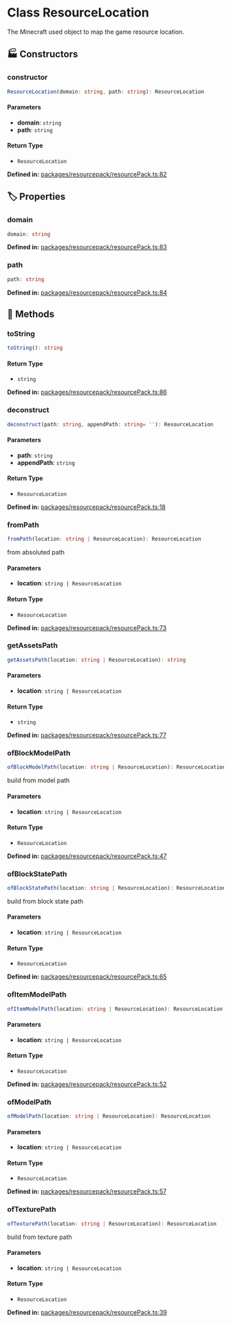 # Class ResourceLocation

The Minecraft used object to map the game resource location.
## 🏭 Constructors

### constructor

```ts
ResourceLocation(domain: string, path: string): ResourceLocation
```
#### Parameters

- **domain**: `string`
- **path**: `string`
#### Return Type

- `ResourceLocation`

<p style="font-size: 14px; color: var(--vp-c-text-2)">
<strong>Defined in:</strong> <a href="https://github.com/voxelum/minecraft-launcher-core-node/blob/master/packages/resourcepack/resourcePack.ts#L82" target="_blank" rel="noreferrer">packages/resourcepack/resourcePack.ts:82</a>
</p>


## 🏷️ Properties

### domain <Badge type="tip" text="readonly" />

```ts
domain: string
```
<p style="font-size: 14px; color: var(--vp-c-text-2)">
<strong>Defined in:</strong> <a href="https://github.com/voxelum/minecraft-launcher-core-node/blob/master/packages/resourcepack/resourcePack.ts#L83" target="_blank" rel="noreferrer">packages/resourcepack/resourcePack.ts:83</a>
</p>


### path <Badge type="tip" text="readonly" />

```ts
path: string
```
<p style="font-size: 14px; color: var(--vp-c-text-2)">
<strong>Defined in:</strong> <a href="https://github.com/voxelum/minecraft-launcher-core-node/blob/master/packages/resourcepack/resourcePack.ts#L84" target="_blank" rel="noreferrer">packages/resourcepack/resourcePack.ts:84</a>
</p>


## 🔧 Methods

### toString

```ts
toString(): string
```
#### Return Type

- `string`

<p style="font-size: 14px; color: var(--vp-c-text-2)">
<strong>Defined in:</strong> <a href="https://github.com/voxelum/minecraft-launcher-core-node/blob/master/packages/resourcepack/resourcePack.ts#L86" target="_blank" rel="noreferrer">packages/resourcepack/resourcePack.ts:86</a>
</p>


### deconstruct <Badge type="warning" text="static" />

```ts
deconstruct(path: string, appendPath: string= ''): ResourceLocation
```
#### Parameters

- **path**: `string`
- **appendPath**: `string`
#### Return Type

- `ResourceLocation`

<p style="font-size: 14px; color: var(--vp-c-text-2)">
<strong>Defined in:</strong> <a href="https://github.com/voxelum/minecraft-launcher-core-node/blob/master/packages/resourcepack/resourcePack.ts#L18" target="_blank" rel="noreferrer">packages/resourcepack/resourcePack.ts:18</a>
</p>


### fromPath <Badge type="warning" text="static" />

```ts
fromPath(location: string | ResourceLocation): ResourceLocation
```
from absoluted path
#### Parameters

- **location**: `string | ResourceLocation`
#### Return Type

- `ResourceLocation`

<p style="font-size: 14px; color: var(--vp-c-text-2)">
<strong>Defined in:</strong> <a href="https://github.com/voxelum/minecraft-launcher-core-node/blob/master/packages/resourcepack/resourcePack.ts#L73" target="_blank" rel="noreferrer">packages/resourcepack/resourcePack.ts:73</a>
</p>


### getAssetsPath <Badge type="warning" text="static" />

```ts
getAssetsPath(location: string | ResourceLocation): string
```
#### Parameters

- **location**: `string | ResourceLocation`
#### Return Type

- `string`

<p style="font-size: 14px; color: var(--vp-c-text-2)">
<strong>Defined in:</strong> <a href="https://github.com/voxelum/minecraft-launcher-core-node/blob/master/packages/resourcepack/resourcePack.ts#L77" target="_blank" rel="noreferrer">packages/resourcepack/resourcePack.ts:77</a>
</p>


### ofBlockModelPath <Badge type="warning" text="static" />

```ts
ofBlockModelPath(location: string | ResourceLocation): ResourceLocation
```
build from model path
#### Parameters

- **location**: `string | ResourceLocation`
#### Return Type

- `ResourceLocation`

<p style="font-size: 14px; color: var(--vp-c-text-2)">
<strong>Defined in:</strong> <a href="https://github.com/voxelum/minecraft-launcher-core-node/blob/master/packages/resourcepack/resourcePack.ts#L47" target="_blank" rel="noreferrer">packages/resourcepack/resourcePack.ts:47</a>
</p>


### ofBlockStatePath <Badge type="warning" text="static" />

```ts
ofBlockStatePath(location: string | ResourceLocation): ResourceLocation
```
build from block state path
#### Parameters

- **location**: `string | ResourceLocation`
#### Return Type

- `ResourceLocation`

<p style="font-size: 14px; color: var(--vp-c-text-2)">
<strong>Defined in:</strong> <a href="https://github.com/voxelum/minecraft-launcher-core-node/blob/master/packages/resourcepack/resourcePack.ts#L65" target="_blank" rel="noreferrer">packages/resourcepack/resourcePack.ts:65</a>
</p>


### ofItemModelPath <Badge type="warning" text="static" />

```ts
ofItemModelPath(location: string | ResourceLocation): ResourceLocation
```
#### Parameters

- **location**: `string | ResourceLocation`
#### Return Type

- `ResourceLocation`

<p style="font-size: 14px; color: var(--vp-c-text-2)">
<strong>Defined in:</strong> <a href="https://github.com/voxelum/minecraft-launcher-core-node/blob/master/packages/resourcepack/resourcePack.ts#L52" target="_blank" rel="noreferrer">packages/resourcepack/resourcePack.ts:52</a>
</p>


### ofModelPath <Badge type="warning" text="static" />

```ts
ofModelPath(location: string | ResourceLocation): ResourceLocation
```
#### Parameters

- **location**: `string | ResourceLocation`
#### Return Type

- `ResourceLocation`

<p style="font-size: 14px; color: var(--vp-c-text-2)">
<strong>Defined in:</strong> <a href="https://github.com/voxelum/minecraft-launcher-core-node/blob/master/packages/resourcepack/resourcePack.ts#L57" target="_blank" rel="noreferrer">packages/resourcepack/resourcePack.ts:57</a>
</p>


### ofTexturePath <Badge type="warning" text="static" />

```ts
ofTexturePath(location: string | ResourceLocation): ResourceLocation
```
build from texture path
#### Parameters

- **location**: `string | ResourceLocation`
#### Return Type

- `ResourceLocation`

<p style="font-size: 14px; color: var(--vp-c-text-2)">
<strong>Defined in:</strong> <a href="https://github.com/voxelum/minecraft-launcher-core-node/blob/master/packages/resourcepack/resourcePack.ts#L39" target="_blank" rel="noreferrer">packages/resourcepack/resourcePack.ts:39</a>
</p>


